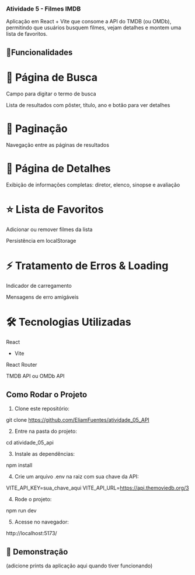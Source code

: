 ### Atividade 5 - Filmes IMDB

Aplicação em React + Vite que consome a API do TMDB (ou OMDb), permitindo que usuários busquem filmes, vejam detalhes e montem uma lista de favoritos.

## 🚀Funcionalidades

# 🔎 Página de Busca

Campo para digitar o termo de busca

Lista de resultados com pôster, título, ano e botão para ver detalhes

# 📑 Paginação

Navegação entre as páginas de resultados

# 🎥 Página de Detalhes

Exibição de informações completas: diretor, elenco, sinopse e avaliação

# ⭐ Lista de Favoritos

Adicionar ou remover filmes da lista

Persistência em localStorage

# ⚡ Tratamento de Erros & Loading

Indicador de carregamento

Mensagens de erro amigáveis

# 🛠️ Tecnologias Utilizadas

React
 + Vite

React Router

TMDB API
 ou OMDb API


## Como Rodar o Projeto

1. Clone este repositório:

git clone https://github.com/EliamFuentes/atividade_05_API

2. Entre na pasta do projeto:

cd atividade_05_api


3. Instale as dependências:

npm install


4. Crie um arquivo .env na raiz com sua chave da API:

VITE_API_KEY=sua_chave_aqui
VITE_API_URL=https://api.themoviedb.org/3


4. Rode o projeto:

npm run dev


5. Acesse no navegador:

http://localhost:5173/

## 📸 Demonstração

(adicione prints da aplicação aqui quando tiver funcionando)